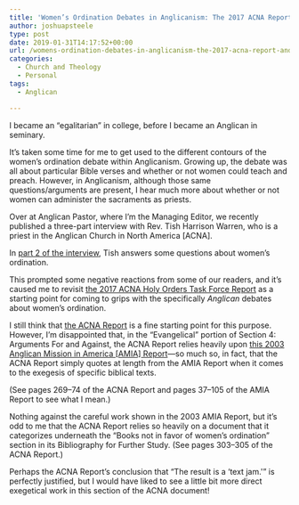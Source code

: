 ```yaml
---
title: 'Women’s Ordination Debates in Anglicanism: The 2017 ACNA Report and the 2003 AMIA Report'
author: joshuapsteele
type: post
date: 2019-01-31T14:17:52+00:00
url: /womens-ordination-debates-in-anglicanism-the-2017-acna-report-and-the-2003-amia-report/
categories:
  - Church and Theology
  - Personal
tags:
  - Anglican

---
```

I became an &#8220;egalitarian&#8221; in college, before I became an Anglican in seminary.

It&#8217;s taken some time for me to get used to the different contours of the women&#8217;s ordination debate within Anglicanism. Growing up, the debate was all about particular Bible verses and whether or not women could teach and preach. However, in Anglicanism, although those same questions/arguments are present, I hear much more about whether or not women can administer the sacraments as priests.

Over at Anglican Pastor, where I&#8217;m the Managing Editor, we recently published a three-part interview with Rev. Tish Harrison Warren, who is a priest in the Anglican Church in North America [ACNA].

In [part 2 of the interview][1], Tish answers some questions about women&#8217;s ordination.

This prompted some negative reactions from some of our readers, and it&#8217;s caused me to revisit [the 2017 ACNA Holy Orders Task Force Report][2] as a starting point for coming to grips with the specifically _Anglican_ debates about women&#8217;s ordination.

I still think that [the ACNA Report][3] is a fine starting point for this purpose. However, I&#8217;m disappointed that, in the &#8220;Evangelical&#8221; portion of Section 4: Arguments For and Against, the ACNA Report relies heavily upon [this 2003 Anglican Mission in America [AMIA] Report][4]—so much so, in fact, that the ACNA Report simply quotes at length from the AMIA Report when it comes to the exegesis of specific biblical texts.

(See pages 269–74 of the ACNA Report and pages 37–105 of the AMIA Report to see what I mean.)

Nothing against the careful work shown in the 2003 AMIA Report, but it&#8217;s odd to me that the ACNA Report relies so heavily on a document that it categorizes underneath the &#8220;Books not in favor of women&#8217;s ordination&#8221; section in its Bibliography for Further Study. (See pages 303–305 of the ACNA Report.)

Perhaps the ACNA Report&#8217;s conclusion that &#8220;The result is a &#8216;text jam.'&#8221; is perfectly justified, but I would have liked to see a little bit more direct exegetical work in this section of the ACNA document!

 [1]: http://anglicanpastor.com/ask-an-anglican-pastor-an-interview-with-tish-harrison-warren-pt-2/
 [2]: http://anglicanpastor.com/want-to-learn-more-about-womens-ordination-debates-within-anglicanism-start-with-these-resources/
 [3]: http://anglicanpastor.com/wp-content/uploads/2019/01/HolyOrdersTaskForce.pdf
 [4]: http://anglicanpastor.com/wp-content/uploads/2019/01/AMIA_2003_Womens-Ordination-Report.pdf